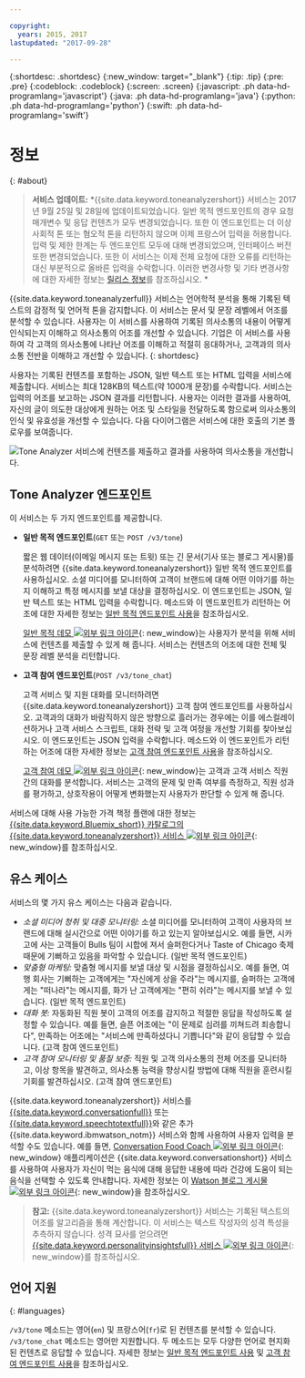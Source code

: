 ```yaml
---

copyright:
  years: 2015, 2017
lastupdated: "2017-09-28"

---
```


{:shortdesc: .shortdesc}
{:new_window: target="_blank"}
{:tip: .tip}
{:pre: .pre}
{:codeblock: .codeblock}
{:screen: .screen}
{:javascript: .ph data-hd-programlang='javascript'}
{:java: .ph data-hd-programlang='java'}
{:python: .ph data-hd-programlang='python'}
{:swift: .ph data-hd-programlang='swift'}

# 정보
{: #about}

> **서비스 업데이트:** *{{site.data.keyword.toneanalyzershort}} 서비스는 2017년 9월 25일 및 28일에 업데이트되었습니다. 일반 목적 엔드포인트의 경우 요청 매개변수 및 응답 컨텐츠가 모두 변경되었습니다. 또한 이 엔드포인트는 더 이상 사회적 톤 또는 혐오적 톤을 리턴하지 않으며 이제 프랑스어 입력을 허용합니다. 입력 및 제한 한계는 두 엔드포인트 모두에 대해 변경되었으며, 인터페이스 버전 또한 변경되었습니다. 또한 이 서비스는 이제 전체 요청에 대한 오류를 리턴하는 대신 부분적으로 올바른 입력을 수락합니다. 이러한 변경사항 및 기타 변경사항에 대한 자세한 정보는 [릴리스 정보](/docs/services/tone-analyzer/release-notes.html)를 참조하십시오. *

{{site.data.keyword.toneanalyzerfull}} 서비스는 언어학적 분석을 통해 기록된 텍스트의 감정적 및 언어적 톤을 감지합니다. 이 서비스는 문서 및 문장 레벨에서 어조를 분석할 수 있습니다. 사용자는 이 서비스를 사용하여 기록된 의사소통의 내용이 어떻게 인식되는지 이해하고 의사소통의 어조를 개선할 수 있습니다. 기업은 이 서비스를 사용하여 각 고객의 의사소통에 나타난 어조를 이해하고 적절히 응대하거나, 고객과의 의사소통 전반을 이해하고 개선할 수 있습니다.
{: shortdesc}

사용자는 기록된 컨텐츠를 포함하는 JSON, 일반 텍스트 또는 HTML 입력을 서비스에 제출합니다. 서비스는 최대 128KB의 텍스트(약 1000개 문장)를 수락합니다. 서비스는 입력의 어조를 보고하는 JSON 결과를 리턴합니다. 사용자는 이러한 결과를 사용하여, 자신의 글이 의도한 대상에게 원하는 어조 및 스타일을 전달하도록 함으로써 의사소통의 인식 및 유효성을 개선할 수 있습니다. 다음 다이어그램은 서비스에 대한 호출의 기본 플로우를 보여줍니다.

![Tone Analyzer 서비스에 컨텐츠를 제출하고 결과를 사용하여 의사소통을 개선합니다. ](images/tone-analyzer.png)

## Tone Analyzer 엔드포인트

이 서비스는 두 가지 엔드포인트를 제공합니다.

-   **일반 목적 엔드포인트**(`GET` 또는 `POST /v3/tone`)

    짧은 웹 데이터(이메일 메시지 또는 트윗) 또는 긴 문서(기사 또는 블로그 게시물)를 분석하려면 {{site.data.keyword.toneanalyzershort}} 일반 목적 엔드포인트를 사용하십시오. 소셜 미디어를 모니터하여 고객이 브랜드에 대해 어떤 이야기를 하는지 이해하고 특정 메시지를 보낼 대상을 결정하십시오. 이 엔드포인트는 JSON, 일반 텍스트 또는 HTML 입력을 수락합니다. 메소드와 이 엔드포인트가 리턴하는 어조에 대한 자세한 정보는 [일반 목적 엔드포인트 사용](/docs/services/tone-analyzer/using-tone.html)을 참조하십시오.

    [일반 목적 데모 ![외부 링크 아이콘](../../icons/launch-glyph.svg "외부 링크 아이콘")](https://tone-analyzer-demo.ng.bluemix.net/){: new_window}는 사용자가 분석을 위해 서비스에 컨텐츠를 제출할 수 있게 해 줍니다. 서비스는 컨텐츠의 어조에 대한 전체 및 문장 레벨 분석을 리턴합니다.
-   **고객 참여 엔드포인트**(`POST /v3/tone_chat`)

    고객 서비스 및 지원 대화를 모니터하려면 {{site.data.keyword.toneanalyzershort}} 고객 참여 엔드포인트를 사용하십시오. 고객과의 대화가 바람직하지 않은 방향으로 흘러가는 경우에는 이를 에스컬레이션하거나 고객 서비스 스크립트, 대화 전략 및 고객 여정을 개선할 기회를 찾아보십시오. 이 엔드포인트는 JSON 입력을 수락합니다. 메소드와 이 엔드포인트가 리턴하는 어조에 대한 자세한 정보는 [고객 참여 엔드포인트 사용](/docs/services/tone-analyzer/using-tone-chat.html)을 참조하십시오.

    [고객 참여 데모 ![외부 링크 아이콘](../../icons/launch-glyph.svg "외부 링크 아이콘")](http://customer-engagement-analytics.mybluemix.net/){: new_window}는 고객과 고객 서비스 직원 간의 대화를 분석합니다. 서비스는 고객의 문제 및 만족 여부를 측정하고, 직원 성과를 평가하고, 상호작용이 어떻게 변화했는지 사용자가 판단할 수 있게 해 줍니다.

서비스에 대해 사용 가능한 가격 책정 플랜에 대한 정보는 [{{site.data.keyword.Bluemix_short}} 카탈로그의 {{site.data.keyword.toneanalyzershort}} 서비스 ![외부 링크 아이콘](../../icons/launch-glyph.svg "외부 링크 아이콘")](https://console.ng.bluemix.net/catalog/services/tone-analyzer){: new_window}를 참조하십시오.

## 유스 케이스

서비스의 몇 가지 유스 케이스는 다음과 같습니다.

-   *소셜 미디어 청취 및 대중 모니터링:* 소셜 미디어를 모니터하여 고객이 사용자의 브랜드에 대해 실시간으로 어떤 이야기를 하고 있는지 알아보십시오. 예를 들면, 시카고에 사는 고객들이 Bulls 팀이 시합에 져서 슬퍼한다거나 Taste of Chicago 축제 때문에 기뻐하고 있음을 파악할 수 있습니다. (일반 목적 엔드포인트)
-   *맞춤형 마케팅:* 맞춤형 메시지를 보낼 대상 및 시점을 결정하십시오. 예를 들면, 여행 회사는 기뻐하는 고객에게는 "자신에게 상을 주라"는 메시지를, 슬퍼하는 고객에게는 "떠나라"는 메시지를, 화가 난 고객에게는 "편히 쉬라"는 메시지를 보낼 수 있습니다. (일반 목적 엔드포인트)
-   *대화 봇:* 자동화된 직원 봇이 고객의 어조를 감지하고 적절한 응답을 작성하도록 설정할 수 있습니다. 예를 들면, 슬픈 어조에는 "이 문제로 심려를 끼쳐드려 죄송합니다", 만족하는 어조에는 "서비스에 만족하셨다니 기쁩니다"와 같이 응답할 수 있습니다. (고객 참여 엔드포인트)
-   *고객 참여 모니터링 및 품질 보증:* 직원 및 고객 의사소통의 전체 어조를 모니터하고, 이상 항목을 발견하고, 의사소통 능력을 향상시킬 방법에 대해 직원을 훈련시킬 기회를 발견하십시오. (고객 참여 엔드포인트)

{{site.data.keyword.toneanalyzershort}} 서비스를 [{{site.data.keyword.conversationfull}}](https://console.bluemix.net/docs/services/conversation/index.html) 또는 [{{site.data.keyword.speechtotextfull}}](https://console.bluemix.net/docs/services/speech-to-text/index.html)와 같은 추가 {{site.data.keyword.ibmwatson_notm}} 서비스와 함께 사용하여 사용자 입력을 분석할 수도 있습니다. 예를 들면, [Conversation Food Coach ![외부 링크 아이콘](../../icons/launch-glyph.svg "외부 링크 아이콘")](https://food-coach.mybluemix.net/){: new_window} 애플리케이션은 {{site.data.keyword.conversationshort}} 서비스를 사용하여 사용자가 자신이 먹는 음식에 대해 응답한 내용에 따라 건강에 도움이 되는 음식을 선택할 수 있도록 안내합니다. 자세한 정보는 이 [Watson 블로그 게시물 ![외부 링크 아이콘](../../icons/launch-glyph.svg "외부 링크 아이콘")](https://developer.ibm.com/watson/blog/2016/10/17/creating-a-compassionate-conversational-agent-using-watson-tone-analyzer-and-watson-conversation-services/){: new_window}을 참조하십시오.

> **참고:** {{site.data.keyword.toneanalyzershort}} 서비스는 기록된 텍스트의 어조를 알고리즘을 통해 계산합니다. 이 서비스는 텍스트 작성자의 성격 특성을 추측하지 않습니다. 성격 묘사를 얻으려면 [{{site.data.keyword.personalityinsightsfull}} 서비스 ![외부 링크 아이콘](../../icons/launch-glyph.svg "외부 링크 아이콘")](https://console.bluemix.net/docs/services/personality-insights/index.html){: new_window}를 참조하십시오.

## 언어 지원
{: #languages}

`/v3/tone` 메소드는 영어(`en`) 및 프랑스어(`fr`)로 된 컨텐츠를 분석할 수 있습니다. `/v3/tone_chat` 메소드는 영어만 지원합니다. 두 메소드는 모두 다양한 언어로 현지화된 컨텐츠로 응답할 수 있습니다. 자세한 정보는 [일반 목적 엔드포인트 사용](/docs/services/tone-analyzer/using-tone.html) 및 [고객 참여 엔드포인트 사용](/docs/services/tone-analyzer/using-tone-chat.html)을 참조하십시오.
